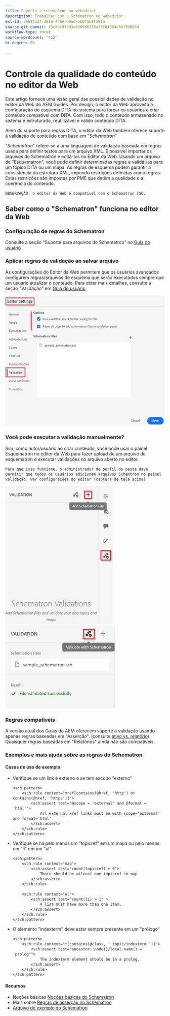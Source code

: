 ```yaml
---
title: Suporte a schematron no webeditor
description: Trabalhar com o Schematron no webeditor
exl-id: 3e61432f-d81e-446e-b0ad-560f5b9fa91a
source-git-commit: f3c8ec973d3a6369d6135a33f61584c8bf7d083d
workflow-type: tm+mt
source-wordcount: '412'
ht-degree: 0%

---
```


# Controle da qualidade do conteúdo no editor da Web

Este artigo fornece uma visão geral das possibilidades de validação no editor da Web do AEM Guides.
Por design, o editor da Web aproveita a configuração do esquema DITA no sistema para forçar os usuários a criar conteúdo compatível com DITA. Com isso, todo o conteúdo armazenado no sistema é estruturado, reutilizável e válido conteúdo DITA.

Além do suporte para regras DITA, o editor da Web também oferece suporte à validação de conteúdo com base em &quot;*Schematron*&quot;.

&quot;*Schematron*&quot; refere-se a uma linguagem de validação baseada em regras usada para definir testes para um arquivo XML. É possível importar os arquivos do Schematron e editá-los no Editor da Web. Usando um arquivo de &quot;Esquematron&quot;, você pode definir determinadas regras e validá-las para um tópico DITA ou um mapa. As regras de esquema podem garantir a consistência da estrutura XML, impondo restrições definidas como regras. Estas restrições são impostas por PME que detêm a qualidade e a coerência do conteúdo.

    OBSERVAÇÃO: o editor da Web é compatível com o Schematron ISO.


## Saber como o &quot;Schematron&quot; funciona no editor da Web

### Configuração de regras do Schematron

Consulte a seção &quot;Suporte para arquivos do Schematron&quot; no [Guia do usuário](https://helpx.adobe.com/content/dam/help/en/xml-documentation-solution/4-2/Adobe-Experience-Manager-Guides_UUID_User-Guide_EN.pdf#page=148)


### Aplicar regras de validação ao salvar arquivo

As configurações do Editor da Web permitem que os usuários avançados configurem regras/arquivos de esquema que serão executados sempre que um usuário atualizar o conteúdo. Para obter mais detalhes, consulte a seção &quot;Validação&quot; em [Guia do usuário](https://helpx.adobe.com/content/dam/help/en/xml-documentation-solution/4-2/Adobe-Experience-Manager-Guides_UUID_User-Guide_EN.pdf#page=58)

![Definir regras a partir das configurações do editor da Web](../../../assets/authoring/schematron-editorsettings-validation-tab.png)


### Você pode executar a validação manualmente?

Sim, como autor/usuário ao criar conteúdo, você pode usar o painel Esquematron no editor da Web para fazer upload de um arquivo de esquematron e executar validações no arquivo aberto no editor.

    Para que isso funcione, o administrador de perfil da pasta deve permitir que todos os usuários adicionem arquivos Schemtron no painel Validação. Ver configurações do editor (captura de tela acima)

![Escolher arquivo do Schematron](../../../assets/authoring/schematron-rightpanel-validation-addsch.png)
![Executar validação](../../../assets/authoring/schematron-rightpanel-validation-runsch.png)


### Regras compatíveis

A versão atual dos Guias do AEM oferecem suporte à validação usando apenas regras baseadas em &quot;Asserção&quot;. (consulte [ativo vs. relatório](https://schematron.com/document/205.html)) Quaisquer regras baseadas em &quot;Relatórios&quot; ainda não são compatíveis.


### Exemplos e mais ajuda sobre as regras do Schematron

#### Casos de uso de exemplo

- Verifique se um link é externo e se tem escopo &quot;externo&quot;

   ```
   <sch:pattern>
       <sch:rule context="xref[contains(@href, 'http') or contains(@href, 'https')]">
           <sch:assert test="@scope = 'external' and @format = 'html'">
               All external xref links must be with scope='external' and format='html'
           </sch:assert>
       </sch:rule>
   </sch:pattern>
   ```

- Verifique se há pelo menos um &quot;topicref&quot; em um mapa ou pelo menos um &quot;li&quot; em um &quot;ul&quot;

   ```
   <sch:pattern>
       <sch:rule context="map">
           <sch:assert test="count(topicref) > 0">
               There should be atleast one topicref in map
           </sch:assert>
       </sch:rule>
   
       <sch:rule context="ul">
           <sch:assert test="count(li) > 1" >
               A list must have more than one item.
           </sch:assert>
       </sch:rule>
   </sch:pattern>
   ```

- O elemento &quot;indexterm&quot; deve estar sempre presente em um &quot;prólogo&quot;

   ```
   <sch:pattern>
       <sch:rule context="*[contains(@class, ' topic/indexterm ')]">
           <sch:assert test="ancestor::node()/local-name() = 'prolog'">
               The indexterm element should be in a prolog.
           </sch:assert>
       </sch:rule>
   </sch:pattern>
   ```

#### Recursos

- Noções básicas  [Noções básicas do Schematron](https://da2022.xatapult.com/#what-is-schematron)
- Mais sobre [Regras de asserção no Schematron](https://www.xml.com/pub/a/2003/11/12/schematron.html#Assertions)
- [Arquivo de exemplo do Schematron](../../../assets/authoring/sample_schematron.sch)
